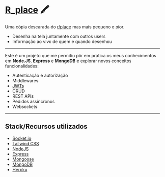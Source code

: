 # [R_place](https://r-place-like-app.herokuapp.com) 🖍️

Uma cópia descarada do [r/place](https://reddit.fandom.com/wiki/Place) mas mais pequeno e pior.

* Desenha na tela juntamente com outros users
* Informação ao vivo de quem e quando desenhou

---

Este é um projeto que me permitiu pôr em prática os meus conhecimentos em **Node.JS**, **Express** e **MongoDB** e explorar novos conceitos funcionalidades:
* Autenticação e autorização
* Middlewares
* [JWTs](https://jwt.io/)
* CRUD
* REST APIs
* Pedidos assincronos
* Websockets

---

## Stack/Recursos utilizados
* [Socket.io](https://socket.io/)
* [Tailwind CSS](https://tailwindcss.com/)
* [NodeJS](https://nodejs.org/en/)
* [Express](https://expressjs.com/)
* [Mongoose](https://mongoosejs.com/)
* [MongoDB](https://www.mongodb.com/)
* [Heroku](https://dashboard.heroku.com/)